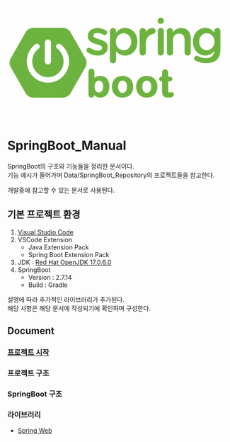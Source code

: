 ![img](./Data/Image/SpringBoot.png)

# SpringBoot_Manual

SpringBoot의 구조와 기능들을 정리한 문서이다.<br>
기능 예시가 들어가며 Data/SpringBoot_Repository의 프로젝트들을 참고한다.<br>

개발중에 참고할 수 있는 문서로 사용된다.<br>

## 기본 프로젝트 환경

1. [Visual Studio Code](https://code.visualstudio.com/)
2. VSCode Extension
   - Java Extension Pack
   - Spring Boot Extension Pack
3. JDK : [Red Hat OpenJDK 17.0.6.0](https://developers.redhat.com/products/openjdk/download#assembly-field-downloads-page-content-82031)
4. SpringBoot
   - Version : 2.7.14
   - Build : Gradle

설명에 따라 추가적인 라이브러리가 추가된다.<br>
해당 사항은 해당 문서에 작성되기에 확인하며 구성한다.<br>

## Document

### [프로젝트 시작](./Data/Document/FirstProject.md)

### 프로젝트 구조

### SpringBoot 구조

### 라이브러리

- [Spring Web](./Data/Document/Library/SpringWeb.md)
